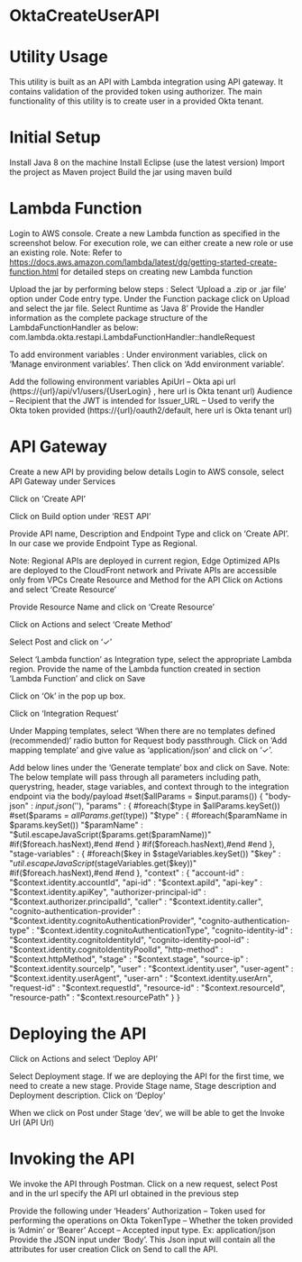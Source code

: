# OktaCreateUserAPI
# Utility Usage
This utility is built as an API with Lambda integration using API gateway. It contains validation of the provided token using authorizer. The main functionality of this utility is to create user in a provided Okta tenant. 
# Initial Setup
Install Java 8 on the machine
Install Eclipse (use the latest version)
Import the project as Maven project
Build the jar using maven build
# Lambda Function
Login to AWS console. Create a new Lambda function as specified in the screenshot below. For execution role, we can either create a new role or use an existing role. 
Note: Refer to https://docs.aws.amazon.com/lambda/latest/dg/getting-started-create-function.html for detailed steps on creating new Lambda function


Upload the jar by performing below steps :
Select ‘Upload a .zip or .jar file’ option under Code entry type. Under the Function package click on Upload and select the jar file.
Select Runtime as ‘Java 8’ 
Provide the Handler information as the complete package structure of the LambdaFunctionHandler as below:
com.lambda.okta.restapi.LambdaFunctionHandler::handleRequest
  

To add environment variables :
Under environment variables, click on ‘Manage environment variables’. Then click on ‘Add environment variable’. 

Add the following environment variables
ApiUrl – Okta api url (https://{url}/api/v1/users/{UserLogin} , here url is Okta tenant url)
Audience – Recipient that the JWT is intended for
Issuer_URL – Used to verify the Okta token provided (https://{url}/oauth2/default, here url is Okta tenant url)

# API Gateway
Create a new API by providing below details
Login to AWS console, select API Gateway under Services

Click on ‘Create API’

Click on Build option under ‘REST API’

Provide API name, Description and Endpoint Type and click on ‘Create API’. In our case we provide Endpoint Type as Regional. 

Note: Regional APIs are deployed in current region, Edge Optimized APIs are deployed to the CloudFront network and Private APIs are accessible only from VPCs
Create Resource and Method for the API
Click on Actions and select ‘Create Resource’

Provide Resource Name and click on ‘Create Resource’

Click on Actions and select ‘Create Method’

Select Post and click on ‘✓’

Select ‘Lambda function’ as Integration type, select the appropriate Lambda region. Provide the name of the Lambda function created in section ‘Lambda Function’ and click on Save

Click on ‘Ok’ in the pop up box. 

Click on ‘Integration Request’

Under Mapping templates, select ‘When there are no templates defined (recommended)’ radio button for Request body passthrough. Click on ‘Add mapping template’ and give value as ‘application/json’ and click on ‘✓’.



Add below lines under the ‘Generate template’ box and click on Save.
Note: The below template will pass through all parameters including path, querystring, header, stage variables, and context through to the integration endpoint via the body/payload
#set($allParams = $input.params())
{
"body-json" : $input.json('$'),
"params" : {
#foreach($type in $allParams.keySet())
    #set($params = $allParams.get($type))
"$type" : {
    #foreach($paramName in $params.keySet())
    "$paramName" : "$util.escapeJavaScript($params.get($paramName))"
        #if($foreach.hasNext),#end
    #end
}
    #if($foreach.hasNext),#end
#end
},
"stage-variables" : {
#foreach($key in $stageVariables.keySet())
"$key" : "$util.escapeJavaScript($stageVariables.get($key))"
    #if($foreach.hasNext),#end
#end
},
"context" : {
    "account-id" : "$context.identity.accountId",
    "api-id" : "$context.apiId",
    "api-key" : "$context.identity.apiKey",
    "authorizer-principal-id" : "$context.authorizer.principalId",
    "caller" : "$context.identity.caller",
    "cognito-authentication-provider" : "$context.identity.cognitoAuthenticationProvider",
    "cognito-authentication-type" : "$context.identity.cognitoAuthenticationType",
    "cognito-identity-id" : "$context.identity.cognitoIdentityId",
    "cognito-identity-pool-id" : "$context.identity.cognitoIdentityPoolId",
    "http-method" : "$context.httpMethod",
    "stage" : "$context.stage",
    "source-ip" : "$context.identity.sourceIp",
    "user" : "$context.identity.user",
    "user-agent" : "$context.identity.userAgent",
    "user-arn" : "$context.identity.userArn",
    "request-id" : "$context.requestId",
    "resource-id" : "$context.resourceId",
    "resource-path" : "$context.resourcePath"
    }
}

# Deploying the API
Click on Actions and select ‘Deploy API’

Select Deployment stage. If we are deploying the API for the first time, we need to create a new stage. Provide Stage name, Stage description and Deployment description. Click on ‘Deploy’

When we click on Post under Stage ‘dev’, we will be able to get the Invoke Url (API Url)



# Invoking the API 
We invoke the API through Postman. Click on a new request, select Post and in the url specify the API url obtained in the previous step

Provide the following under ‘Headers’ 
Authorization – Token used for performing the operations on Okta
TokenType – Whether the token provided is ‘Admin’ or ‘Bearer’
Accept – Accepted input type. Ex: application/json
Provide the JSON input under ‘Body’. This Json input will contain all the attributes for user creation
Click on Send to call the API. 

